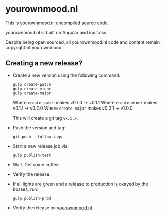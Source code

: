 # yourownmood.nl

This is yourownmood.nl uncompiled source code.

yourownmood.nl is built on Angular and inuit.css.

Despite being open sourced, all yourownmood.nl code and content remain copyright of yourownmood.

## Creating a new release?

* Create a new version using the following command:
  ```
  gulp create-patch
  gulp create-minor
  gulp create-major
  ```
  Where `create-patch` makes v0.1.0 → v0.1.1
  Where `create-minor` makes v0.1.1 → v0.2.0
  Where `create-major` makes v0.2.1 → v1.0.0

  This will create a git tag `vx.x.x`.

* Push the version and tag:
  ```
  git push --follow-tags
  ```

* Start a new release job via:
  ```
  gulp publish-test
  ```

* Wait. Get some coffee.
* Verify the release.
* If all lights are green and a release to production is okayed by the bosses, run:
  ```
  gulp publish-prod
  ```
* Verify the release on [yourownmood.nl](http://yourownmood.nl)
